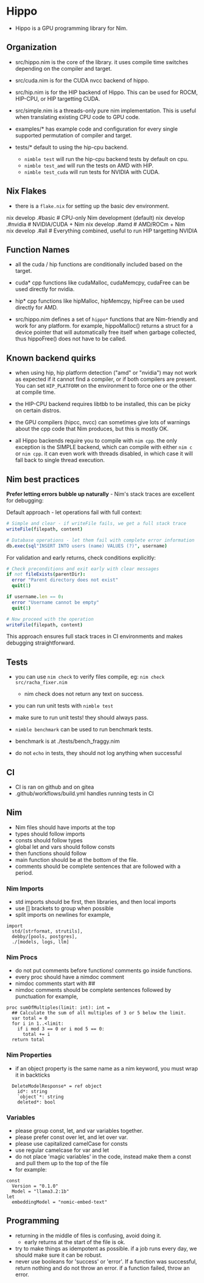 # Hippo

- Hippo is a GPU programming library for Nim.

## Organization

- src/hippo.nim is the core of the library. it uses compile time switches depending on the compiler and target.
- src/cuda.nim is for the CUDA nvcc backend of hippo.
- src/hip.nim is for the HIP backend of Hippo. This can be used for ROCM, HIP-CPU, or HIP targetting CUDA.
- src/simple.nim is a threads-only pure nim implementation.  This is useful when translating existing CPU code to GPU code.

- examples/* has example code and configuration for every single supported permutation of compiler and target.
- tests/* default to using the hip-cpu backend.
  - `nimble test` will run the hip-cpu backend tests by default on cpu.
  - `nimble test_amd` will run the tests on AMD with HIP.
  - `nimble test_cuda` will run tests for NVIDIA with CUDA.

## Nix Flakes

- there is a `flake.nix` for setting up the basic dev environment.

nix develop .#basic    # CPU-only Nim development (default)
nix develop .#nvidia   # NVIDIA/CUDA + Nim
nix develop .#amd      # AMD/ROCm + Nim  
nix develop .#all      # Everything combined, useful to run HIP targetting NVIDIA

## Function Names

- all the cuda / hip functions are conditionally included based on the target.
- cuda* cpp functions like cudaMalloc, cudaMemcpy, cudaFree can be used directly for nvidia.
- hip* cpp functions like hipMalloc, hipMemcpy, hipFree can be used directly for AMD.

- src/hippo.nim defines a set of `hippo*` functions that are Nim-friendly and work for any platform. for example, hippoMalloc() returns a struct for a device pointer that will automatically free itself when garbage collected, thus hippoFree() does not have to be called.

## Known backend quirks

- when using hip, hip platform detection ("amd" or "nvidia") may not work as expected if it cannot find a compiler, or if both compilers are present. You can set `HIP_PLATFORM` on the environment to force one or the other at compile time.

- the HIP-CPU backend requires libtbb to be installed, this can be picky on certain distros.
- the GPU compilers (hipcc, nvcc) can sometimes give lots of warnings about the cpp code that Nim produces, but this is mostly OK.
- all Hippo backends require you to compile with `nim cpp`. the only exception is the SIMPLE backend, which can compile with either `nim c` or `nim cpp`. it can even work with threads disabled, in which case it will fall back to single thread execution.

## Nim best practices

**Prefer letting errors bubble up naturally** - Nim's stack traces are excellent for debugging:

Default approach - let operations fail with full context:
```nim
# Simple and clear - if writeFile fails, we get a full stack trace
writeFile(filepath, content)

# Database operations - let them fail with complete error information
db.exec(sql"INSERT INTO users (name) VALUES (?)", username)
```

For validation and early returns, check conditions explicitly:
```nim
# Check preconditions and exit early with clear messages
if not fileExists(parentDir):
  error "Parent directory does not exist"
  quit(1)

if username.len == 0:
  error "Username cannot be empty"
  quit(1)

# Now proceed with the operation
writeFile(filepath, content)
```

This approach ensures full stack traces in CI environments and makes debugging straightforward.


## Tests

- you can use `nim check` to verify files compile, eg: `nim check src/racha_fixer.nim`
  - nim check does not return any text on success.

- you can run unit tests with `nimble test`
- make sure to run unit tests! they should always pass.

- `nimble benchmark` can be used to run benchmark tests.
- benchmark is at ./tests/bench_fraggy.nim

- do not `echo` in tests, they should not log anything when successful
## CI

- CI is ran on github and on gitea
- .github/workflows/build.yml handles running tests in CI


## Nim

- Nim files should have imports at the top
- types should follow imports
- consts should follow types
- global let and vars should follow consts
- then functions should follow
- main function should be at the bottom of the file.
- comments should be complete sentences that are followed with a period.

### Nim Imports

- std imports should be first, then libraries, and then local imports
- use [] brackets to group when possible
- split imports on newlines
for example,
```
import
  std/[strformat, strutils],
  debby/[pools, postgres],
  ./[models, logs, llm] 
```

### Nim Procs

- do not put comments before functions! comments go inside functions.
- every proc should have a nimdoc comment
- nimdoc comments start with ##
- nimdoc comments should be complete sentences followed by punctuation
for example,
```
proc sumOfMultiples(limit: int): int =
  ## Calculate the sum of all multiples of 3 or 5 below the limit.
  var total = 0
  for i in 1..<limit:
    if i mod 3 == 0 or i mod 5 == 0:
      total += i
  return total
```

### Nim Properties

- if an object property is the same name as a nim keyword, you must wrap it in backticks
```
  DeleteModelResponse* = ref object
    id*: string
    `object`*: string
    deleted*: bool
```

### Variables

- please group const, let, and var variables together.
- please prefer const over let, and let over var.
- please use capitalized camelCase for consts
- use regular camelcase for var and let
- do not place 'magic variables' in the code, instead make them a const and pull them up to the top of the file
- for example:

```
const
  Version = "0.1.0"
  Model = "llama3.2:1b"
let
  embeddingModel = "nomic-embed-text"
```

## Programming

- returning in the middle of files is confusing, avoid doing it.
  - early returns at the start of the file is ok.
- try to make things as idempotent as possible. if a job runs every day, we should make sure it can be robust.
- never use booleans for 'success' or 'error'. If a function was successful, return nothing and do not throw an error. if a function failed, throw an error.